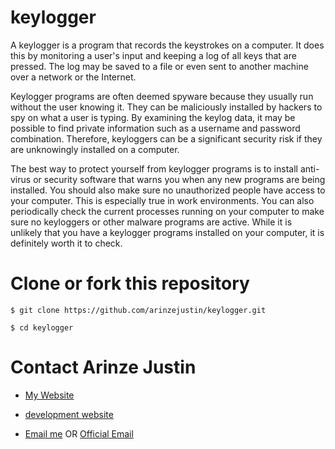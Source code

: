# keylogger

A keylogger is a program that records the keystrokes on a computer. It does this by monitoring a user's input and keeping a log of all keys that are pressed. The log may be saved to a file or even sent to another machine over a network or the Internet.

Keylogger programs are often deemed spyware because they usually run without the user knowing it. They can be maliciously installed by hackers to spy on what a user is typing. By examining the keylog data, it may be possible to find private information such as a username and password combination. Therefore, keyloggers can be a significant security risk if they are unknowingly installed on a computer.

The best way to protect yourself from keylogger programs is to install anti-virus or security software that warns you when any new programs are being installed. You should also make sure no unauthorized people have access to your computer. This is especially true in work environments. You can also periodically check the current processes running on your computer to make sure no keyloggers or other malware programs are active. While it is unlikely that you have a keylogger programs installed on your computer, it is definitely worth it to check.

# Clone or fork this repository

```
$ git clone https://github.com/arinzejustin/keylogger.git

$ cd keylogger
```
# Contact Arinze Justin

- [My Website]('https://aboutme.arinzejustinng.com.ng')

- [development website]('https://develop.arinzejustinng.com.ng')

- [Email me]('arinzejustinng@gmail.com') OR [Official Email]('me@arinzejustinng.com.ng')
